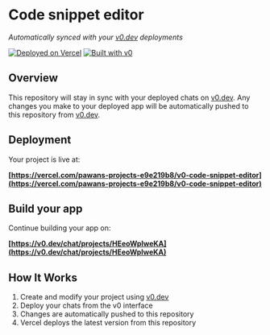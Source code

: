 # Code snippet editor

*Automatically synced with your [v0.dev](https://v0.dev) deployments*

[![Deployed on Vercel](https://img.shields.io/badge/Deployed%20on-Vercel-black?style=for-the-badge&logo=vercel)](https://vercel.com/pawans-projects-e9e219b8/v0-code-snippet-editor)
[![Built with v0](https://img.shields.io/badge/Built%20with-v0.dev-black?style=for-the-badge)](https://v0.dev/chat/projects/HEeoWpIweKA)

## Overview

This repository will stay in sync with your deployed chats on [v0.dev](https://v0.dev).
Any changes you make to your deployed app will be automatically pushed to this repository from [v0.dev](https://v0.dev).

## Deployment

Your project is live at:

**[https://vercel.com/pawans-projects-e9e219b8/v0-code-snippet-editor](https://vercel.com/pawans-projects-e9e219b8/v0-code-snippet-editor)**

## Build your app

Continue building your app on:

**[https://v0.dev/chat/projects/HEeoWpIweKA](https://v0.dev/chat/projects/HEeoWpIweKA)**

## How It Works

1. Create and modify your project using [v0.dev](https://v0.dev)
2. Deploy your chats from the v0 interface
3. Changes are automatically pushed to this repository
4. Vercel deploys the latest version from this repository